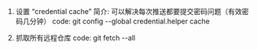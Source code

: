 1. 设置 “credential cache”
  简介: 可以解决每次推送都要提交密码问题（有效密码几分钟）
  code: git config --global credential.helper cache

2. 抓取所有远程仓库
  code: git fetch --all



